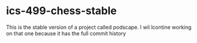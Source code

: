 # ics-499-chess-stable
This is the stable version of a project called podscape. I wil lcontine working on that one because it has the full commit history
